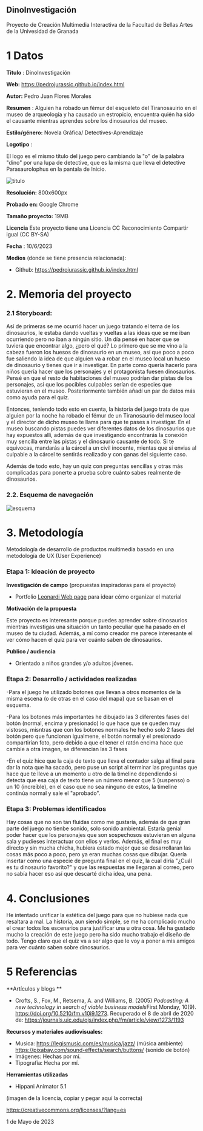 ## DinoInvestigación

Proyecto de Creación Multimedia Interactiva de la  Facultad de Bellas Artes de la Univesidad de Granada



# 1 Datos 



**Titulo** : DinoInvestigación

**Web:**   https://pedrojurassic.github.io/index.html

**Autor:**  Pedro Juan Flores Morales

**Resumen** : Alguien ha robado un fémur del esqueleto del Tiranosauirio en el museo de arqueología y ha causado un estropicio, encuentra quién ha sido el causante mientras aprendes sobre los dinosaurios del museo.

**Estilo/género:**  Novela Gráfica/ Detectives-Aprendizaje

**Logotipo** : 

El logo es el mismo título del juego pero cambiando la "o" de la palabra "dino" por una lupa de detective, que es la misma que lleva el detective Parasaurolophus en la pantala de Inicio.

![titulo](https://pedrojurassic.github.io/medios/titulo.png)


**Resolución:** 800x600px

**Probado en:**   Google Chrome

**Tamaño proyecto:** 19MB

**Licencia** Este proyecto tiene una Licencia CC Reconocimiento Compartir igual (CC BY-SA)

**Fecha** : 10/6/2023

**Medios** (donde se tiene presencia relacionada):

- Github: https://pedrojurassic.github.io/index.html


# 2. Memoria del proyecto 

### 2.1 Storyboard: 


Así de primeras se me ocurrió hacer un juego tratando el tema de los dinosaurios, le estaba dando vueltas y vueltas a las ideas que se me iban ocurriendo pero no iban a ningún sitio.
Un día pensé en hacer que se tuviera que encontrar algo, ¿pero el qué? Lo primero que se me vino a la cabeza fueron los huesos de dinosaurio en un museo, así que poco a poco fue saliendo la idea de que alguien va a robar en el museo local un hueso de dinosaurio y tienes que ir a investigar.
En parte como quería hacerlo para niños quería hacer que los personajes y el protagonista fuesen dinosaurios.
Pensé en que el resto de habitaciones del museo podrían dar pistas de los personajes, así que los pocibles culpables serían de especies que estuvieran en el museo.
Posteriormente también añadí un par de datos más como ayuda para el quiz.

Entonces, teniendo todo esto en cuenta, la historia del juego trata de que alguien por la noche ha robado el fémur de un Tiranosaurio del museo local y el director de dicho museo te llama para que te pases a investigar. En el museo buscando pistas puedes ver diferentes datos de los dinosaurios que hay expuestos allí, además de que investigando encontrarás la conexión muy sencilla entre las pistas y el dinosaurio causante de todo.
Si te equivocas, mandarás a la cárcel a un civil inocente, mientas que si envias al culpable a la cárcel te sentirás realizado y con ganas del siguiente caso.

Además de todo esto, hay un quiz con preguntas sencillas y otras más complicadas para ponerte a prueba sobre cuánto sabes realmente de dinosaurios.



### 2.2. Esquema de navegación 


![esquema](https://pedrojurassic.github.io/medios/esquema.png)





# 3. Metodología

Metodología de desarrollo de productos multimedia basado en una metodología de UX (User Experience)



### Etapa 1: Ideación de proyecto


**Investigación de campo** (propuestas inspiradoras para el proyecto)

- Portfolio [Leonardi Web page](http://www.rleonardi.com/interactive-resume/) para idear cómo organizar el material



**Motivación de la propuesta** 


Este  proyecto es interesante porque puedes aprender sobre dinosaurios mientras investigas una situación un tanto peculiar que ha pasado en el museo de tu ciudad.
Además, a mí como creador me parece interesante el ver cómo hacen el quiz para ver cuánto saben de dinosaurios.


**Publico / audiencia**

- Orientado a niños grandes y/o adultos jóvenes.



### Etapa 2: Desarrollo / actividades realizadas


-Para el juego he utilizado botones que llevan a otros momentos de la misma escena (o de otras en el caso del mapa) que se basan en el esquema.

-Para los botones más importantes he dibujado las 3 diferentes fases del botón (normal, encima y presionado) lo que hace que se queden muy vistosos, misntras que con los botones normales he hecho solo 2 fases del botón pero que funcionan igualmene, el botón normal y el presionado compartirían foto, pero debido a que el tener el ratón encima hace que cambie a otra imagen, se diferencian las 3 fases

-En el quiz hice que la caja de texto que lleva el contador salga al final para dar la nota que ha sacado, pero puse un script al terminar las preguntas que hace que te lleve a un momento u otro de la timeline dependiendo si detecta que esa caja de texto tiene un número menor que 5 (suspenso) o un 10 (increíble), en el caso que no sea ninguno de estos, la timeline continúa normal y sale el "aprobado".



### Etapa 3: Problemas identificados

Hay cosas que no son tan fluidas como me gustaría, además de que gran parte del juego no tienbe sonido, solo sonido ambiental. Estaría genial poder hacer que los personajes que son sospechosos estuvieran en alguna sala y pudieses interactuar con ellos y verlos. Además, el final es muy directo y sin mucha chicha, hubiera estado mejor que se desarrollaran las cosas más poco a poco, pero ya eran muchas cosas que dibujar.
Quería insertar como una especie de pregunta final en el quiz, la cual diría "¿Cuál es tu dinosaurio favorito?" y que las respuestas me llegaran al correo, pero no sabía hacer eso así que descarté dicha idea, una pena.



# 4. Conclusiones 

He intentado unificar la estética del juego para que no hubiese nada que resaltara a mal.
La historia, aun siendo simple, se me ha complicado mucho el crear todos los escenarios para justificar una u otra cosa. 
Me ha gustado mucho la creación de este juego pero ha sido mucho trabajo el diseño de todo.
Tengo claro que el quiz va a ser algo que le voy a poner a mis amigos para ver cuánto saben sobre dinosaurios.




# 5 Referencias 

**Artículos y blogs ** 

- Crofts, S., Fox, M., Retsema, A. and Williams, B. (2005) *Podcasting: A new technology in search of viable business models*First Monday, 10(9). https://doi.org/10.5210/fm.v10i9.1273. Recuperado el 8 de abril de 2020 de: https://journals.uic.edu/ojs/index.php/fm/article/view/1273/1193

**Recursos y materiales audiovisuales:**

* Musica: https://legismusic.com/es/musica/jazz/ (música ambiente)
   https://pixabay.com/sound-effects/search/buttons/ (sonido de botón)
* Imágenes: Hechas por mí.
* Tipografía: Hecha por mí.

**Herramientas utilizadas**

- Hippani Animator 5.1



(imagen de la licencia, copiar y pegar aquí la correcta)

https://creativecommons.org/licenses/?lang=es

1 de Mayo de 2023
